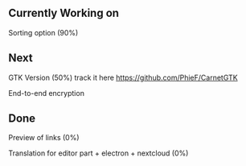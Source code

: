 ## Currently Working on

Sorting option (90%)

## Next

GTK Version (50%) track it here https://github.com/PhieF/CarnetGTK

End-to-end encryption

## Done


Preview of links (0%)

Translation for editor part + electron + nextcloud (0%)

